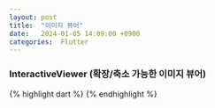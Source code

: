 ```yaml
---
layout: post
title:  "이미지 뷰어"
date:   2024-01-05 14:09:00 +0900
categories:  Flutter
---
```


### InteractiveViewer (확장/축소 가능한 이미지 뷰어)

{% highlight dart %}
{% endhighlight %}